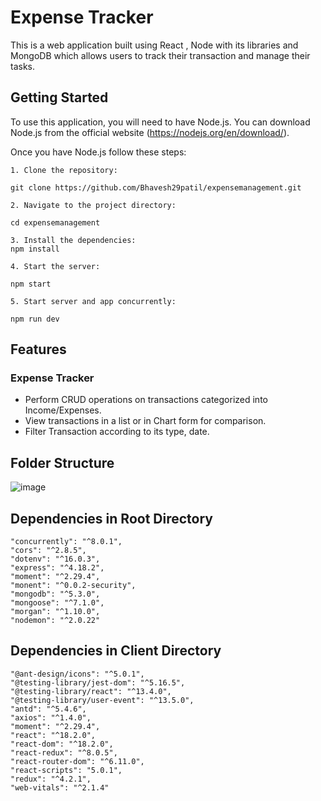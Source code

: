 
# Expense Tracker 

This is a web application built using React , Node with its libraries and MongoDB which allows users to track their transaction and manage their tasks.

## Getting Started

To use this application, you will need to have Node.js. You can download Node.js from the official website (https://nodejs.org/en/download/).

Once you have Node.js follow these steps:

 ```
1. Clone the repository: 

git clone https://github.com/Bhavesh29patil/expensemanagement.git

2. Navigate to the project directory: 

cd expensemanagement

3. Install the dependencies: 
npm install

4. Start the server: 

npm start 

5. Start server and app concurrently:

npm run dev

```
## Features

### Expense Tracker

- Perform CRUD operations on transactions categorized into Income/Expenses.
- View transactions in a list or in Chart form for comparison.
- Filter Transaction according to its type, date. 

## Folder Structure


![image](https://user-images.githubusercontent.com/100946390/235478986-9d0bb250-5a9d-4252-be2a-d56e1a472b1f.png)

## Dependencies in Root Directory

    "concurrently": "^8.0.1",
    "cors": "^2.8.5",
    "dotenv": "^16.0.3",
    "express": "^4.18.2",
    "moment": "^2.29.4",
    "monent": "^0.0.2-security",
    "mongodb": "^5.3.0",
    "mongoose": "^7.1.0",
    "morgan": "^1.10.0",
    "nodemon": "^2.0.22"
    
## Dependencies in Client Directory

    "@ant-design/icons": "^5.0.1",
    "@testing-library/jest-dom": "^5.16.5",
    "@testing-library/react": "^13.4.0",
    "@testing-library/user-event": "^13.5.0",
    "antd": "^5.4.6",
    "axios": "^1.4.0",
    "moment": "^2.29.4",
    "react": "^18.2.0",
    "react-dom": "^18.2.0",
    "react-redux": "^8.0.5",
    "react-router-dom": "^6.11.0",
    "react-scripts": "5.0.1",
    "redux": "^4.2.1",
    "web-vitals": "^2.1.4"


